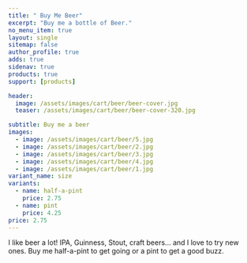 ```yaml
---
title: " Buy Me Beer"
excerpt: "Buy me a bottle of Beer."
no_menu_item: true
layout: single
sitemap: false
author_profile: true
adds: true
sidenav: true
products: true
support: [products]

header:
  image: /assets/images/cart/beer/beer-cover.jpg
  teaser: /assets/images/cart/beer/beer-cover-320.jpg

subtitle: Buy me a beer
images:
  - image: /assets/images/cart/beer/5.jpg
  - image: /assets/images/cart/beer/2.jpg
  - image: /assets/images/cart/beer/3.jpg
  - image: /assets/images/cart/beer/4.jpg
  - image: /assets/images/cart/beer/1.jpg
variant_name: size
variants:
  - name: half-a-pint
    price: 2.75
  - name: pint
    price: 4.25
price: 2.75
---
```


I like beer a lot! IPA, Guinness, Stout, craft beers... and I love to try new ones. Buy me half-a-pint to get going or a pint to get a good buzz.